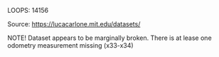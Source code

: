 LOOPS: 14156

Source: https://lucacarlone.mit.edu/datasets/

NOTE! Dataset appears to be marginally broken. There is at lease one odometry measurement missing (x33-x34)
